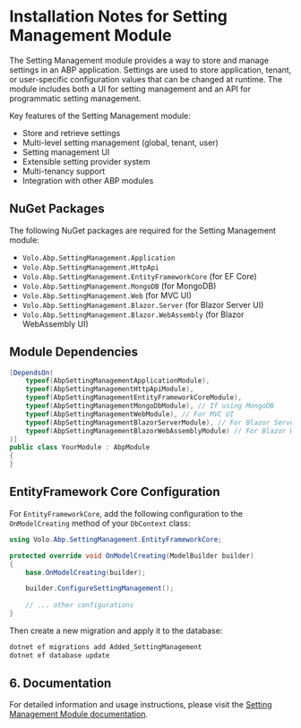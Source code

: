 # Installation Notes for Setting Management Module

The Setting Management module provides a way to store and manage settings in an ABP application. Settings are used to store application, tenant, or user-specific configuration values that can be changed at runtime. The module includes both a UI for setting management and an API for programmatic setting management.

Key features of the Setting Management module:
- Store and retrieve settings
- Multi-level setting management (global, tenant, user)
- Setting management UI
- Extensible setting provider system
- Multi-tenancy support
- Integration with other ABP modules

## NuGet Packages

The following NuGet packages are required for the Setting Management module:
- `Volo.Abp.SettingManagement.Application`
- `Volo.Abp.SettingManagement.HttpApi`
- `Volo.Abp.SettingManagement.EntityFrameworkCore` (for EF Core)
- `Volo.Abp.SettingManagement.MongoDB` (for MongoDB)
- `Volo.Abp.SettingManagement.Web` (for MVC UI)
- `Volo.Abp.SettingManagement.Blazor.Server` (for Blazor Server UI)
- `Volo.Abp.SettingManagement.Blazor.WebAssembly` (for Blazor WebAssembly UI)

## Module Dependencies

```csharp
[DependsOn(
    typeof(AbpSettingManagementApplicationModule),
    typeof(AbpSettingManagementHttpApiModule),
    typeof(AbpSettingManagementEntityFrameworkCoreModule),
    typeof(AbpSettingManagementMongoDbModule), // If using MongoDB
    typeof(AbpSettingManagementWebModule), // For MVC UI
    typeof(AbpSettingManagementBlazorServerModule), // For Blazor Server UI
    typeof(AbpSettingManagementBlazorWebAssemblyModule) // For Blazor WebAssembly UI
)]
public class YourModule : AbpModule
{
}
```

## EntityFramework Core Configuration

For `EntityFrameworkCore`, add the following configuration to the `OnModelCreating` method of your `DbContext` class:

```csharp
using Volo.Abp.SettingManagement.EntityFrameworkCore;

protected override void OnModelCreating(ModelBuilder builder)
{
    base.OnModelCreating(builder);

    builder.ConfigureSettingManagement();
    
    // ... other configurations
}
```

Then create a new migration and apply it to the database:

```bash
dotnet ef migrations add Added_SettingManagement
dotnet ef database update
```

## 6. **Documentation**

For detailed information and usage instructions, please visit the [Setting Management Module documentation](https://abp.io/docs/latest/Modules/Setting-Management). 